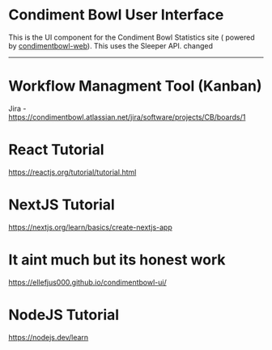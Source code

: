 # Condiment Bowl User Interface
This is the UI component for the Condiment Bowl Statistics site ( powered by [condimentbowl-web][cb-web]).
This uses the Sleeper API. changed
***

# Workflow Managment Tool (Kanban)
Jira - https://condimentbowl.atlassian.net/jira/software/projects/CB/boards/1

<!--Link References ( https://www.markdownguide.org/basic-syntax/#reference-style-links )-->
[cb-web]: https://github.com/ellefjus000/condimentbowl-web

# React Tutorial
https://reactjs.org/tutorial/tutorial.html

# NextJS Tutorial
https://nextjs.org/learn/basics/create-nextjs-app

# It aint much but its honest work
https://ellefjus000.github.io/condimentbowl-ui/

# NodeJS Tutorial
https://nodejs.dev/learn
